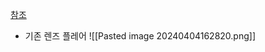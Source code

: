 [참조](https://www.froyok.fr/blog/2021-09-ue4-custom-lens-flare/)
- 기존 렌즈 플레어
![[Pasted image 20240404162820.png]]

